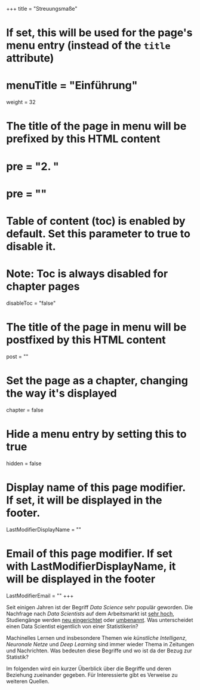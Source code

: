 +++
title = "Streuungsmaße"
# If set, this will be used for the page's menu entry (instead of the `title` attribute)
# menuTitle = "Einführung"
weight = 32
# The title of the page in menu will be prefixed by this HTML content
# pre = "<b>2. </b>"
# pre = "<i class='fab fa-github'></i>"
# Table of content (toc) is enabled by default. Set this parameter to true to disable it.
# Note: Toc is always disabled for chapter pages
disableToc = "false"

# The title of the page in menu will be postfixed by this HTML content
post = ""
# Set the page as a chapter, changing the way it's displayed
chapter = false
# Hide a menu entry by setting this to true
hidden = false
# Display name of this page modifier. If set, it will be displayed in the footer.
LastModifierDisplayName = ""
# Email of this page modifier. If set with LastModifierDisplayName, it will be displayed in the footer
LastModifierEmail = ""
+++ 


Seit einigen Jahren ist der Begriff *Data Science* sehr populär geworden. Die Nachfrage nach *Data Scientists* auf dem Arbeitsmarkt ist [sehr hoch](https://www.sueddeutsche.de/karriere/karriere-quereinstieg-programmieren-1.4367719), Studiengänge werden [neu eingerichtet](https://www.th-koeln.de/studium/data-and-information-science-bachelor--inhalte_52782.php) oder [umbenannt](http://west.uni-koblenz.de/studying/mwds). Was unterscheidet einen Data Scientist eigentlich von einer Statistikerin? 

Machinelles Lernen und insbesondere Themen wie *künstliche Intelligenz*, *Neuronale Netze* und *Deep Learning* sind immer wieder Thema in Zeitungen und Nachrichten. Was bedeuten diese Begriffe und wo ist da der Bezug zur Statistik? 

Im folgenden wird ein kurzer Überblick über die Begriffe und deren Beziehung zueinander gegeben. Für Interessierte gibt es Verweise zu weiteren Quellen.







